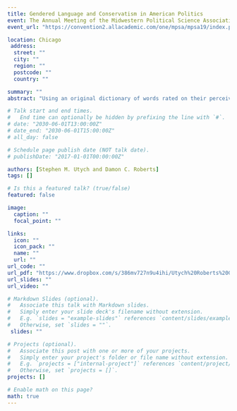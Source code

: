 ```yaml
---
title: Gendered Language and Conservatism in American Politics
event: The Annual Meeting of the Midwestern Political Science Association 2019
event_url: "https://convention2.allacademic.com/one/mpsa/mpsa19/index.php?cmd=Online+Program+View+Paper&selected_paper_id=1473694&PHPSESSID=guvbpdkpfvb1tkhl15hn87s5q7"

location: Chicago
 address: 
  street: ""
  city: ""
  region: ""
  postcode: ""
  country: ""

summary: ""
abstract: "Using an original dictionary of words rated on their perceived masculinity and femininity, we conduct multiple experimental studies to test the effects of masculine and feminine language on political attitudes."

# Talk start and end times.
#   End time can optionally be hidden by prefixing the line with `#`.
# date: "2030-06-01T13:00:00Z"
# date_end: "2030-06-01T15:00:00Z"
# all_day: false

# Schedule page publish date (NOT talk date).
# publishDate: "2017-01-01T00:00:00Z"

authors: [Stephen M. Utych and Damon C. Roberts]
tags: []

# Is this a featured talk? (true/false)
featured: false

image:
  caption: ""
  focal_point: ""

links:
  icon: ""
  icon_pack: ""
  name: ""
  url: ""
url_code: ""
url_pdf: "https://www.dropbox.com/s/386mv727n9u4ihi/Utych%20Roberts%20Gendered%20Language%20MPSA%20presentation.pdf?dl=0"
url_slides: ""
url_video: ""

# Markdown Slides (optional).
#   Associate this talk with Markdown slides.
#   Simply enter your slide deck's filename without extension.
#   E.g. `slides = "example-slides"` references `content/slides/example-slides.md`.
#   Otherwise, set `slides = ""`.
 slides: ""

# Projects (optional).
#   Associate this post with one or more of your projects.
#   Simply enter your project's folder or file name without extension.
#   E.g. `projects = ["internal-project"]` references `content/project/deep-learning/index.md`.
#   Otherwise, set `projects = []`.
projects: []

# Enable math on this page?
math: true
---
```

